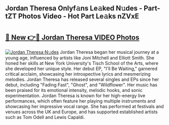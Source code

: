 ## Jordan Theresa Onlyf𝚊ns Le𝚊ked N𝚞des - Part-tZT Photos Video - Hot Part Le𝚊ks nZVxE

# <h2><a href="http://ab38258.deff.icu/?id=Jordan+Theresa">🔗 New 👉🔴 Jordan Theresa VIDEO Photos</a></h2>

[![Jordan Theresa N𝚞des](https://i.imgur.com/rIISA9y.gif)](http://ab38258.deff.icu/?id=Jordan+Theresa)
Jordan Theresa began her musical journey at a young age, influenced by artists like Joni Mitchell and Elliott Smith. She honed her skills at New York University's Tisch School of the Arts, where she developed her unique style. Her debut EP, "I'll Be Waiting," garnered critical acclaim, showcasing her introspective lyrics and mesmerizing melodies. Jordan Theresa has released several singles and EPs since her debut, including "Fading Fast", "Ghost", and "Wildflower". Her music has been praised for its emotional intensity, melodic hooks, and sonic experimentation. Jordan Theresa is known for her high-energy live performances, which often feature her playing multiple instruments and showcasing her impressive vocal range. She has performed at festivals and venues across the UK and Europe, and has supported established artists such as Tom Odell and Lewis Capaldi.
